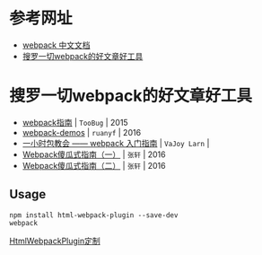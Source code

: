 # 参考网址
* [webpack 中文文档](https://doc.webpack-china.org/)
* [搜罗一切webpack的好文章好工具](https://github.com/webpack-china/awesome-webpack-cn/)
# 搜罗一切webpack的好文章好工具
* [webpack指南](https://webpack.toobug.net/zh-cn/) | `TooBug` | 2015
* [webpack-demos](https://github.com/ruanyf/webpack-demos) | `ruanyf` | 2016
* [一小时包教会 —— webpack 入门指南](http://www.cnblogs.com/vajoy/p/4650467.html) | `VaJoy Larn` | 
* [Webpack傻瓜式指南（一）](http://zhuanlan.zhihu.com/FrontendMagazine/20367175) | `张轩` | 2016
* [Webpack傻瓜式指南（二）](http://zhuanlan.zhihu.com/FrontendMagazine/20397902) | `张轩` | 2016

## Usage
```
npm install html-webpack-plugin --save-dev
webpack
```
[HtmlWebpackPlugin定制](https://github.com/jantimon/html-webpack-plugin#configuration)